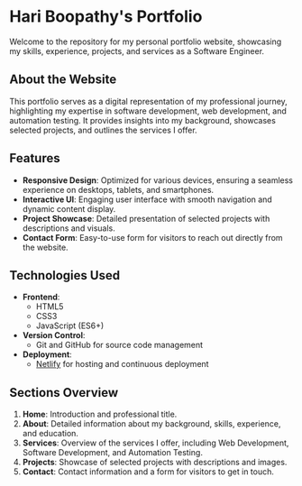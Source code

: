 # Hari Boopathy's Portfolio

Welcome to the repository for my personal portfolio website, showcasing my skills, experience, projects, and services as a Software Engineer.

## About the Website

This portfolio serves as a digital representation of my professional journey, highlighting my expertise in software development, web development, and automation testing. It provides insights into my background, showcases selected projects, and outlines the services I offer.

## Features

- **Responsive Design**: Optimized for various devices, ensuring a seamless experience on desktops, tablets, and smartphones.
- **Interactive UI**: Engaging user interface with smooth navigation and dynamic content display.
- **Project Showcase**: Detailed presentation of selected projects with descriptions and visuals.
- **Contact Form**: Easy-to-use form for visitors to reach out directly from the website.

## Technologies Used

- **Frontend**:
  - HTML5
  - CSS3
  - JavaScript (ES6+)
- **Version Control**:
  - Git and GitHub for source code management
- **Deployment**:
  - [Netlify](https://www.netlify.com/) for hosting and continuous deployment

## Sections Overview

1. **Home**: Introduction and professional title.
2. **About**: Detailed information about my background, skills, experience, and education.
3. **Services**: Overview of the services I offer, including Web Development, Software Development, and Automation Testing.
4. **Projects**: Showcase of selected projects with descriptions and images.
5. **Contact**: Contact information and a form for visitors to get in touch.


